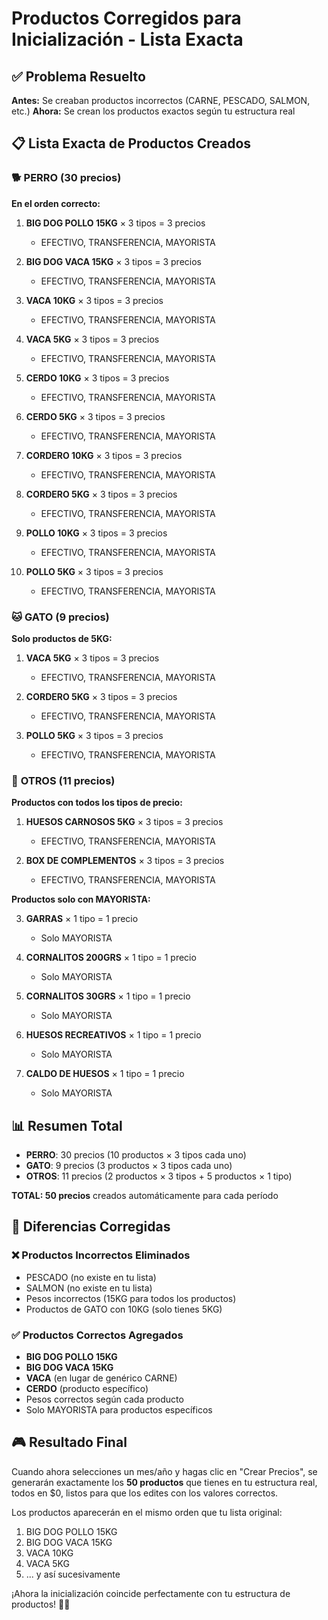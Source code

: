 # Productos Corregidos para Inicialización - Lista Exacta

## ✅ **Problema Resuelto**

**Antes:** Se creaban productos incorrectos (CARNE, PESCADO, SALMON, etc.)
**Ahora:** Se crean los productos exactos según tu estructura real

## 📋 **Lista Exacta de Productos Creados**

### 🐕 **PERRO** (30 precios)

**En el orden correcto:**

1. **BIG DOG POLLO 15KG** × 3 tipos = 3 precios
   - EFECTIVO, TRANSFERENCIA, MAYORISTA

2. **BIG DOG VACA 15KG** × 3 tipos = 3 precios
   - EFECTIVO, TRANSFERENCIA, MAYORISTA

3. **VACA 10KG** × 3 tipos = 3 precios
   - EFECTIVO, TRANSFERENCIA, MAYORISTA

4. **VACA 5KG** × 3 tipos = 3 precios
   - EFECTIVO, TRANSFERENCIA, MAYORISTA

5. **CERDO 10KG** × 3 tipos = 3 precios
   - EFECTIVO, TRANSFERENCIA, MAYORISTA

6. **CERDO 5KG** × 3 tipos = 3 precios
   - EFECTIVO, TRANSFERENCIA, MAYORISTA

7. **CORDERO 10KG** × 3 tipos = 3 precios
   - EFECTIVO, TRANSFERENCIA, MAYORISTA

8. **CORDERO 5KG** × 3 tipos = 3 precios
   - EFECTIVO, TRANSFERENCIA, MAYORISTA

9. **POLLO 10KG** × 3 tipos = 3 precios
   - EFECTIVO, TRANSFERENCIA, MAYORISTA

10. **POLLO 5KG** × 3 tipos = 3 precios
    - EFECTIVO, TRANSFERENCIA, MAYORISTA

### 🐱 **GATO** (9 precios)

**Solo productos de 5KG:**

1. **VACA 5KG** × 3 tipos = 3 precios
   - EFECTIVO, TRANSFERENCIA, MAYORISTA

2. **CORDERO 5KG** × 3 tipos = 3 precios
   - EFECTIVO, TRANSFERENCIA, MAYORISTA

3. **POLLO 5KG** × 3 tipos = 3 precios
   - EFECTIVO, TRANSFERENCIA, MAYORISTA

### 🦴 **OTROS** (11 precios)

**Productos con todos los tipos de precio:**

1. **HUESOS CARNOSOS 5KG** × 3 tipos = 3 precios
   - EFECTIVO, TRANSFERENCIA, MAYORISTA

2. **BOX DE COMPLEMENTOS** × 3 tipos = 3 precios
   - EFECTIVO, TRANSFERENCIA, MAYORISTA

**Productos solo con MAYORISTA:**

3. **GARRAS** × 1 tipo = 1 precio
   - Solo MAYORISTA

4. **CORNALITOS 200GRS** × 1 tipo = 1 precio
   - Solo MAYORISTA

5. **CORNALITOS 30GRS** × 1 tipo = 1 precio
   - Solo MAYORISTA

6. **HUESOS RECREATIVOS** × 1 tipo = 1 precio
   - Solo MAYORISTA

7. **CALDO DE HUESOS** × 1 tipo = 1 precio
   - Solo MAYORISTA

## 📊 **Resumen Total**

- **PERRO**: 30 precios (10 productos × 3 tipos cada uno)
- **GATO**: 9 precios (3 productos × 3 tipos cada uno)
- **OTROS**: 11 precios (2 productos × 3 tipos + 5 productos × 1 tipo)

**TOTAL: 50 precios** creados automáticamente para cada período

## 🎯 **Diferencias Corregidas**

### ❌ **Productos Incorrectos Eliminados**
- PESCADO (no existe en tu lista)
- SALMON (no existe en tu lista)  
- Pesos incorrectos (15KG para todos los productos)
- Productos de GATO con 10KG (solo tienes 5KG)

### ✅ **Productos Correctos Agregados**
- **BIG DOG POLLO 15KG**
- **BIG DOG VACA 15KG**
- **VACA** (en lugar de genérico CARNE)
- **CERDO** (producto específico)
- Pesos correctos según cada producto
- Solo MAYORISTA para productos específicos

## 🎮 **Resultado Final**

Cuando ahora selecciones un mes/año y hagas clic en "Crear Precios", se generarán exactamente los **50 productos** que tienes en tu estructura real, todos en $0, listos para que los edites con los valores correctos.

Los productos aparecerán en el mismo orden que tu lista original:
1. BIG DOG POLLO 15KG
2. BIG DOG VACA 15KG  
3. VACA 10KG
4. VACA 5KG
5. ... y así sucesivamente

¡Ahora la inicialización coincide perfectamente con tu estructura de productos! 🎉✨
